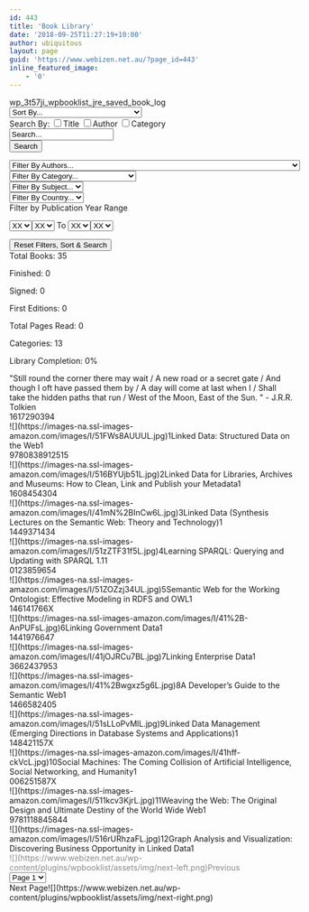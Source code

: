 ```yaml
---
id: 443
title: 'Book Library'
date: '2018-09-25T11:27:19+10:00'
author: ubiquitous
layout: page
guid: 'https://www.webizen.net.au/?page_id=443'
inline_featured_image:
    - '0'
---
```


<div class="wpbooklist-top-container" data-table="wp_3t57ji_wpbooklist_jre_saved_book_log"><div class="wpbooklist-table-for-app">wp_3t57ji_wpbooklist_jre_saved_book_log</div><div class="wpbooklist-for-branding" data-value="" id="wpbooklist-branding-text-1"></div><div class="wpbooklist-for-branding" data-value="" id="wpbooklist-branding-text-2"></div><div class="wpbooklist-for-branding" data-value="" id="wpbooklist-branding-logo-1"></div><div class="wpbooklist-for-branding" data-value="" id="wpbooklist-branding-logo-2"></div> <a id="hidden-link-for-styling" style="display:none"></a><div id="wpbooklist-filter-search-container"><div id="wpbooklist-search-div"><div id="wpbooklist-search-sort-inner-cont"><div id="wpbooklist-sort-search-div"><div id="wpbooklist-select-sort-div"> <select class="wpbooklist-sort-select-box" data-table="wp_3t57ji_wpbooklist_jre_saved_book_log" id="wpbooklist-sort-select-box-63ac7c4038df6"><option disabled="disabled" selected="selected">Sort By...</option><option value="default">Default</option><option value="alphabeticallybytitle">Alphabetically (By Title)</option><option value="alphabeticallybyauthorfirst">Alphabetically (Author's First Name)</option><option value="alphabeticallybyauthorlast">Alphabetically (Author's Last Name)</option><option value="year_read">Year Finished</option><option value="pages_desc">Pages (Descending)</option><option value="pages_asc">Pages (Ascending)</option><option value="signed">Signed</option><option value="first_edition">First Edition</option></select></div> </div> </div> <form class="wpbooklist-search-form" data-table="wp_3t57ji_wpbooklist_jre_saved_book_log" id="wpbooklist-search-form-63ac7c4039063"><div id="wpbooklist-search-checkboxes">Search By: <input id="wpbooklist-book-title-search" name="book-title-search" type="checkbox" value="book-title-search"></input>Title <input id="wpbooklist-author-search" name="author-search" type="checkbox" value="author-search"></input>Author <input id="wpbooklist-cat-search" name="cat-search" type="checkbox" value="author-search"></input>Category

 </div><div> <input class="wpbooklist-search-text-class" id="wpbooklist-search-text" name="search-query" type="text" value="Search..."></input></div><div id="wpbooklist-search-submit"> <input data-table="wp_3t57ji_wpbooklist_jre_saved_book_log" id="wpbooklist-search-sub-button" name="search-button" type="submit" value="Search"></input></div> </form></div><div id="wpbooklist-filter-div"><div id="wpbooklist-filter-author-box"><div id="wpbooklist-select-sort-div"> <select class="wpbooklist-frontend-filter-select" data-table="wp_3t57ji_wpbooklist_jre_saved_book_log" data-which="author" id="wpbooklist-filter-author-box-div"><option disabled="disabled" selected="selected">Filter By Authors...</option><option value="Andreas Harth">Andreas Harth</option><option value="Bhavani Thuraisingham, Tyrone Cadenhead, Murat Kantarcioglu, Vaibhav Khadilkar">Bhavani Thuraisingham, Tyrone Cadenhead, Murat Kantarcioglu, Vaibhav Khadilkar</option><option value="Bob DuCharme">Bob DuCharme</option><option value="Brian Wassom">Brian Wassom</option><option value="Carol Rovane">Carol Rovane</option><option value="David Wood">David Wood</option><option value="David Wood, Marsha Zaidman, Luke Ruth, Michael Hausenblas">David Wood, Marsha Zaidman, Luke Ruth, Michael Hausenblas</option><option value="Dean Allemang, James Hendler">Dean Allemang, James Hendler</option><option value="Dieter Fensel">Dieter Fensel</option><option value="Dominique Guinard, Vlad Trifa">Dominique Guinard, Vlad Trifa</option><option value="Ellen Broad">Ellen Broad</option><option value="Federico Alberto Pozzi, Elisabetta Fersini, Enza Messina, Bing Liu">Federico Alberto Pozzi, Elisabetta Fersini, Enza Messina, Bing Liu</option><option value="Francis daCosta, Byron Henderson">Francis daCosta, Byron Henderson</option><option value="Glen Hart, Catherine Dolbear">Glen Hart, Catherine Dolbear</option><option value="James Hendler, Alice M. Mulvehill">James Hendler, Alice M. Mulvehill</option><option value="John Saul">John Saul</option><option value="Jorge Cardoso">Jorge Cardoso</option><option value="Liyang Yu">Liyang Yu</option><option value="Mariana Mazzucato (author)">Mariana Mazzucato (author)</option><option value="Matthew A. Russell">Matthew A. Russell</option><option value="Nikolaos Konstantinou, Dimitrios-Emmanuel Spanos">Nikolaos Konstantinou, Dimitrios-Emmanuel Spanos</option><option value="Raymond M. Smullyan">Raymond M. Smullyan</option><option value="Richard Brath, David Jonker">Richard Brath, David Jonker</option><option value="Robert Axelrod">Robert Axelrod</option><option value="Robert David Steele">Robert David Steele</option><option value="Seth van Hooland, Ruben Verborgh">Seth van Hooland, Ruben Verborgh</option><option value="Sören Auer, Volha Bryl, Sebastian Tramp">Sören Auer, Volha Bryl, Sebastian Tramp</option><option value="Tim Berners-Lee">Tim Berners-Lee</option><option value="Tom Heath, Christian Bizer">Tom Heath, Christian Bizer</option><option value="Vint Cerf, David Nordfors">Vint Cerf, David Nordfors</option></select></div></div><div id="wpbooklist-filter-category-box-div"><div id="wpbooklist-select-sort-div"> <select class="wpbooklist-frontend-filter-select" data-table="wp_3t57ji_wpbooklist_jre_saved_book_log" data-which="category" id="wpbooklist-filter-category-box-div"><option disabled="disabled" selected="selected">Filter By Category...</option><option value="Body, Mind & Spirit">Body, Mind &amp; Spirit</option><option value="Capitalism">Capitalism</option><option value="Computer network resources">Computer network resources</option><option value="Computers">Computers</option><option value="Corporate state">Corporate state</option><option value="Electronic government information">Electronic government information</option><option value="Linked Data">Linked Data</option><option value="Mathematics">Mathematics</option><option value="Political Science">Political Science</option><option value="Self (Philosophy)">Self (Philosophy)</option><option value="Semantic Web">Semantic Web</option><option value="Social networking">Social networking</option><option value="World Wide Web">World Wide Web</option></select></div></div><div id="wpbooklist-filter-subject-box-div"><div id="wpbooklist-select-sort-div"> <select class="wpbooklist-frontend-filter-select" data-table="wp_3t57ji_wpbooklist_jre_saved_book_log" data-which="subject" id="wpbooklist-filter-subject-box-div"><option disabled="disabled" selected="selected">Filter By Subject...</option></select></div></div><div id="wpbooklist-filter-country-box-div"><div id="wpbooklist-select-sort-div"> <select class="wpbooklist-frontend-filter-select" data-table="wp_3t57ji_wpbooklist_jre_saved_book_log" data-which="country" id="wpbooklist-filter-country-box-div"><option disabled="disabled" selected="selected">Filter By Country...</option></select></div><div id="wpbooklist-filter-between-year-div">Filter by Publication Year Range

 <select id="wpbooklist-year-range-1-wp_3t57ji_wpbooklist_jre_saved_book_log"><option disabled="disabled" selected="selected">XX</option><option>20</option><option>19</option><option>18</option><option>17</option><option>16</option><option>15</option></select><select id="wpbooklist-year-range-2-wp_3t57ji_wpbooklist_jre_saved_book_log"><option disabled="disabled" selected="selected">XX</option><option>00</option><option>01</option><option>02</option><option>03</option><option>04</option><option>05</option><option>06</option><option>07</option><option>08</option><option>09</option><option>10</option><option>11</option><option>12</option><option>13</option><option>14</option><option>15</option><option>16</option><option>17</option><option>18</option><option>19</option><option>20</option><option>21</option><option>22</option><option>23</option><option>24</option><option>25</option><option>26</option><option>27</option><option>28</option><option>29</option><option>30</option><option>31</option><option>32</option><option>33</option><option>34</option><option>35</option><option>36</option><option>37</option><option>38</option><option>39</option><option>40</option><option>41</option><option>42</option><option>43</option><option>44</option><option>45</option><option>46</option><option>47</option><option>48</option><option>49</option><option>50</option><option>51</option><option>52</option><option>53</option><option>54</option><option>55</option><option>56</option><option>57</option><option>58</option><option>59</option><option>60</option><option>61</option><option>62</option><option>63</option><option>64</option><option>65</option><option>66</option><option>67</option><option>68</option><option>69</option><option>70</option><option>71</option><option>72</option><option>73</option><option>74</option><option>75</option><option>76</option><option>77</option><option>78</option><option>79</option><option>80</option><option>81</option><option>82</option><option>83</option><option>84</option><option>85</option><option>86</option><option>87</option><option>88</option><option>89</option><option>90</option><option>91</option><option>92</option><option>93</option><option>94</option><option>95</option><option>96</option><option>97</option><option>98</option><option>99</option></select><span id="wpbooklist-to-span"> To </span> <select id="wpbooklist-year-range-3-wp_3t57ji_wpbooklist_jre_saved_book_log"><option disabled="disabled" selected="selected">XX</option><option>20</option><option>19</option><option>18</option><option>17</option><option>16</option><option>15</option></select><select class="wpbooklist-frontend-filter-select" data-table="wp_3t57ji_wpbooklist_jre_saved_book_log" data-which="pubyears" id="wpbooklist-year-range-4-wp_3t57ji_wpbooklist_jre_saved_book_log"><option disabled="disabled" selected="selected">XX</option><option>00</option><option>01</option><option>02</option><option>03</option><option>04</option><option>05</option><option>06</option><option>07</option><option>08</option><option>09</option><option>10</option><option>11</option><option>12</option><option>13</option><option>14</option><option>15</option><option>16</option><option>17</option><option>18</option><option>19</option><option>20</option><option>21</option><option>22</option><option>23</option><option>24</option><option>25</option><option>26</option><option>27</option><option>28</option><option>29</option><option>30</option><option>31</option><option>32</option><option>33</option><option>34</option><option>35</option><option>36</option><option>37</option><option>38</option><option>39</option><option>40</option><option>41</option><option>42</option><option>43</option><option>44</option><option>45</option><option>46</option><option>47</option><option>48</option><option>49</option><option>50</option><option>51</option><option>52</option><option>53</option><option>54</option><option>55</option><option>56</option><option>57</option><option>58</option><option>59</option><option>60</option><option>61</option><option>62</option><option>63</option><option>64</option><option>65</option><option>66</option><option>67</option><option>68</option><option>69</option><option>70</option><option>71</option><option>72</option><option>73</option><option>74</option><option>75</option><option>76</option><option>77</option><option>78</option><option>79</option><option>80</option><option>81</option><option>82</option><option>83</option><option>84</option><option>85</option><option>86</option><option>87</option><option>88</option><option>89</option><option>90</option><option>91</option><option>92</option><option>93</option><option>94</option><option>95</option><option>96</option><option>97</option><option>98</option><option>99</option></select></div> <button class="wpbooklist-reset-search-and-filters">Reset Filters, Sort &amp; Search</button> </div> </div></div><div class="wpbooklist_stats_tdiv">Total Books: 35

Finished: 0

Signed: 0

First Editions: 0

Total Pages Read: 0

Categories: 13

Library Completion: 0%

</div><div class="wpbooklist-ui-quote-area-div"> <span id="wpbooklist-quote-actual">"Still round the corner there may wait / A new road or a secret gate / And though I oft have passed them by / A day will come at last when I / Shall take the hidden paths that run / West of the Moon, East of the Sun.</span> <span id="wpbooklist-attribution-actual">" - J.R.R. Tolkien</span>

</div><div id="wpbooklist_main_display_div"><div class="wpbooklist_entry_div">1617290394

<div class="wpbooklist_inner_main_display_div"> ![](https://images-na.ssl-images-amazon.com/images/I/51FWs8AUUUL.jpg)<span class="hidden_id_title">1</span>Linked Data: Structured Data on the Web<span class="hidden_id_title">1</span>

<div class="wpbooklist-library-frontend-purchase-div"></div></div></div><div class="wpbooklist_entry_div">9780838912515

<div class="wpbooklist_inner_main_display_div"> ![](https://images-na.ssl-images-amazon.com/images/I/516BYUjb51L.jpg)<span class="hidden_id_title">2</span>Linked Data for Libraries, Archives and Museums: How to Clean, Link and Publish your Metadata<span class="hidden_id_title">1</span>

<div class="wpbooklist-library-frontend-purchase-div"></div></div></div><div class="wpbooklist_entry_div">1608454304

<div class="wpbooklist_inner_main_display_div"> ![](https://images-na.ssl-images-amazon.com/images/I/41mN%2BInCw6L.jpg)<span class="hidden_id_title">3</span>Linked Data (Synthesis Lectures on the Semantic Web: Theory and Technology)<span class="hidden_id_title">1</span>

<div class="wpbooklist-library-frontend-purchase-div"></div></div></div><div class="wpbooklist_entry_div">1449371434

<div class="wpbooklist_inner_main_display_div"> ![](https://images-na.ssl-images-amazon.com/images/I/51zZTF31f5L.jpg)<span class="hidden_id_title">4</span>Learning SPARQL: Querying and Updating with SPARQL 1.1<span class="hidden_id_title">1</span>

<div class="wpbooklist-library-frontend-purchase-div"></div></div></div><div class="wpbooklist_entry_div">0123859654

<div class="wpbooklist_inner_main_display_div"> ![](https://images-na.ssl-images-amazon.com/images/I/51ZOZzj34UL.jpg)<span class="hidden_id_title">5</span>Semantic Web for the Working Ontologist: Effective Modeling in RDFS and OWL<span class="hidden_id_title">1</span>

<div class="wpbooklist-library-frontend-purchase-div"></div></div></div><div class="wpbooklist_entry_div">146141766X

<div class="wpbooklist_inner_main_display_div"> ![](https://images-na.ssl-images-amazon.com/images/I/41%2B-AnPUFsL.jpg)<span class="hidden_id_title">6</span>Linking Government Data<span class="hidden_id_title">1</span>

<div class="wpbooklist-library-frontend-purchase-div"></div></div></div><div class="wpbooklist_entry_div">1441976647

<div class="wpbooklist_inner_main_display_div"> ![](https://images-na.ssl-images-amazon.com/images/I/41jOJRCu7BL.jpg)<span class="hidden_id_title">7</span>Linking Enterprise Data<span class="hidden_id_title">1</span>

<div class="wpbooklist-library-frontend-purchase-div"></div></div></div><div class="wpbooklist_entry_div">3662437953

<div class="wpbooklist_inner_main_display_div"> ![](https://images-na.ssl-images-amazon.com/images/I/41%2Bwgxz5g6L.jpg)<span class="hidden_id_title">8</span>A Developer’s Guide to the Semantic Web<span class="hidden_id_title">1</span>

<div class="wpbooklist-library-frontend-purchase-div"></div></div></div><div class="wpbooklist_entry_div">1466582405

<div class="wpbooklist_inner_main_display_div"> ![](https://images-na.ssl-images-amazon.com/images/I/51sLLoPvMlL.jpg)<span class="hidden_id_title">9</span>Linked Data Management (Emerging Directions in Database Systems and Applications)<span class="hidden_id_title">1</span>

<div class="wpbooklist-library-frontend-purchase-div"></div></div></div><div class="wpbooklist_entry_div">148421157X

<div class="wpbooklist_inner_main_display_div"> ![](https://images-na.ssl-images-amazon.com/images/I/41hff-ckVcL.jpg)<span class="hidden_id_title">10</span>Social Machines: The Coming Collision of Artificial Intelligence, Social Networking, and Humanity<span class="hidden_id_title">1</span>

<div class="wpbooklist-library-frontend-purchase-div"></div></div></div><div class="wpbooklist_entry_div">006251587X

<div class="wpbooklist_inner_main_display_div"> ![](https://images-na.ssl-images-amazon.com/images/I/511kcv3KjrL.jpg)<span class="hidden_id_title">11</span>Weaving the Web: The Original Design and Ultimate Destiny of the World Wide Web<span class="hidden_id_title">1</span>

<div class="wpbooklist-library-frontend-purchase-div"></div></div></div><div class="wpbooklist_entry_div">9781118845844

<div class="wpbooklist_inner_main_display_div"> ![](https://images-na.ssl-images-amazon.com/images/I/516rURhzaFL.jpg)<span class="hidden_id_title">12</span>Graph Analysis and Visualization: Discovering Business Opportunity in Linked Data<span class="hidden_id_title">1</span>

<div class="wpbooklist-library-frontend-purchase-div"></div></div></div><div class="wpbooklist-pagination-div"><div class="wpbooklist-pagination-div-inner"><div class="wpbooklist-pagination-left-div" data-offset="0" data-table="wp_3t57ji_wpbooklist_jre_saved_book_log" style="pointer-events:none;opacity:0.5;">![](https://www.webizen.net.au/wp-content/plugins/wpbooklist/assets/img/next-left.png)Previous

 </div><div class="wpbooklist-pagination-middle-div"> <select class="wpbooklist-pagination-middle-div-select" data-table="wp_3t57ji_wpbooklist_jre_saved_book_log"><option selected="selected" value="0">Page 1</option><option value="12">Page 2</option><option value="24">Page 3</option></select></div><div class="wpbooklist-pagination-right-div" data-offset="12" data-table="wp_3t57ji_wpbooklist_jre_saved_book_log">Next Page![](https://www.webizen.net.au/wp-content/plugins/wpbooklist/assets/img/next-right.png)

 </div> </div></div></div></div>